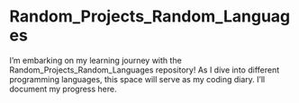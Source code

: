 # Random_Projects_Random_Languages
I’m embarking on my learning journey with the Random_Projects_Random_Languages repository! As I dive into different programming languages, this space will serve as my coding diary. I’ll document my progress here.
